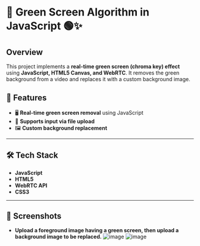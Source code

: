 # 🎥 Green Screen Algorithm in JavaScript 🟢✨

## Overview
This project implements a **real-time green screen (chroma key) effect** using **JavaScript, HTML5 Canvas, and WebRTC**. It removes the green background from a video and replaces it with a custom background image.

## 📌 Features
- 🖥️ **Real-time green screen removal** using JavaScript
- 📸 **Supports input via file upload**
- 🖼️ **Custom background replacement**

---

## 🛠️ Tech Stack
- **JavaScript**
- **HTML5**
- **WebRTC API**
- **CSS3**

---
## 📸 Screenshots
- **Upload a foreground image having a green screen, then upload a background image to be replaced.**
![image](https://github.com/user-attachments/assets/58682a90-1398-4679-97dd-59bf329d3441)
![image](https://github.com/user-attachments/assets/ad7067d4-5647-4b83-a69f-c5f0d976d7c3)

